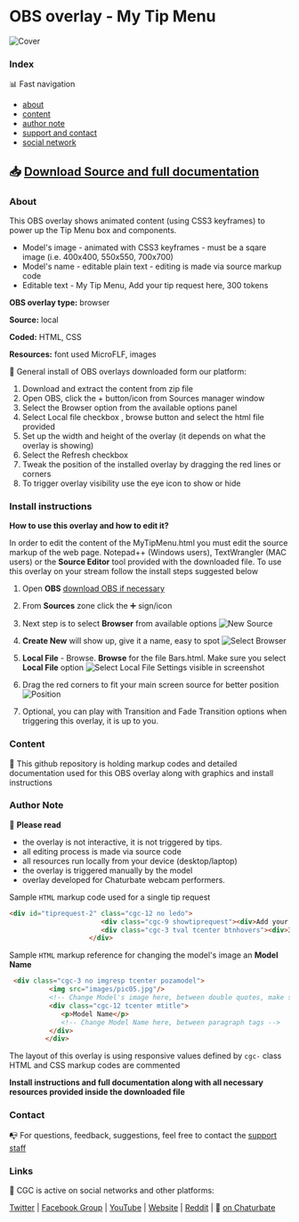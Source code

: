 # OBS overlay - My Tip Menu

![Cover](https://raw.githubusercontent.com/cssmfc/obs/master/obs_overlays/obs_my_tipmenu/how%20to%20use/assets/stats_cover_obs_overlay.jpg)


### Index

:bar_chart: Fast navigation

* [about](README.md#about)
* [content](README.md#content)
* [author note](README.md#author-note)
* [support and contact](README.md#contact)
* [social network](README.md#links)

## :inbox_tray: [Download Source and full documentation](https://github.com/cssmfc/obs/releases/tag/v1.0.MTM)

### About
This OBS overlay shows animated content (using CSS3 keyframes) to power up the Tip Menu box and components.
* Model's image - animated with CSS3 keyframes - must be a sqare image (i.e. 400x400, 550x550, 700x700)
* Model's name - editable plain text - editing is made via source markup code
* Editable text - My Tip Menu, Add your tip request here, 300 tokens
 

**OBS overlay type:** browser

**Source:** local

**Coded:** HTML, CSS

**Resources:** font used MicroFLF, images


:wrench: General install of OBS overlays downloaded form our platform:
1. Download and extract the content from zip file
2. Open OBS, click the + button/icon from Sources manager window
3. Select the Browser option from the available options panel
4. Select Local file checkbox , browse button and select the html file provided
5. Set up the width and height of the overlay (it depends on what the overlay is showing)
6. Select the Refresh checkbox
7. Tweak the position of the installed overlay by dragging the red lines or corners
8. To trigger overlay visibility use the eye icon to show or hide

### Install instructions
**How to use this overlay and how to edit it?**

In order to edit the content of the MyTipMenu.html you must edit the source markup of the web page. Notepad++ (Windows users), TextWrangler (MAC users) or the **Source Editor** tool provided with the downloaded file.
To use this overlay on your stream follow the install steps suggested below

1. Open **OBS** [download OBS if necessary](https://obsproject.com/)
2. From **Sources** zone click the :heavy_plus_sign: sign/icon
3. Next step is to select **Browser** from available options 
![New Source](https://raw.githubusercontent.com/cssmfc/obs/master/obs_overlays/obs_my_tipmenu/how%20to%20use/assets/1obs_add_new.jpg)

4. **Create New** will show up, give it a name, easy to spot 
![Select Browser](https://raw.githubusercontent.com/cssmfc/obs/master/obs_overlays/obs_my_tipmenu/how%20to%20use/assets/2obs_rename.jpg)

5. **Local File** - Browse. **Browse** for the file Bars.html. Make sure you select **Local File** option 
![Select Local File](https://raw.githubusercontent.com/cssmfc/obs/master/obs_overlays/obs_my_tipmenu/how%20to%20use/assets/3obs_local_file.jpg)
 Settings visible in screenshot
 
7. Drag the red corners to fit your main screen source for better position
![Position](https://raw.githubusercontent.com/cssmfc/obs/master/obs_overlays/obs_my_tipmenu/how%20to%20use/assets/4obs_reposition_resize.jpg)

8. Optional, you can play with Transition and Fade Transition options when triggering this overlay, it is up to you.



### Content

:open_file_folder: This github repository is holding markup codes and detailed documentation used for this OBS overlay along with graphics and install instructions


### Author Note

:memo: **Please read**
* the overlay is not interactive, it is not triggered by tips.
* all editing process is made via source code
* all resources run locally from your device (desktop/laptop)
* the overlay is triggered manually by the model
* overlay developed for Chaturbate webcam performers.


Sample `HTML` markup code used for a single tip request 

```html
<div id="tiprequest-2" class="cgc-12 no ledo">
                       <div class="cgc-9 showtiprequest"><div>Add your tip request here</div></div>
                       <div class="cgc-3 tval tcenter btnhovers"><div>300 tokens</div></div>
                    </div>
```

Sample `HTML` markup reference for changing the model's image an **Model Name** 

```html
 <div class="cgc-3 no imgresp tcenter pozamodel">
          <img src="images/pic05.jpg"/>
          <!-- Change Model's image here, between double quotes, make sure its a square image -->
          <div class="cgc-12 tcenter mtitle">
             <p>Model Name</p>
             <!-- Change Model Name here, between paragraph tags -->
          </div>
         </div>
```
The layout of this overlay is using responsive values defined by `cgc-` class
HTML and CSS markup codes are commented


**Install instructions and full documentation along with all necessary resources provided inside the downloaded file**


### Contact

:mailbox_with_no_mail: For questions, feedback, suggestions, feel free to contact the [support staff](https://camgirl.cloud/contact/) 


### Links 

:link: CGC is active on social networks and other platforms:

[Twitter](https://www.twitter.com/CSSMFC) | [Facebook Group](https://www.facebook.com/groups/xniteproductions/) | [YouTube](https://www.youtube.com/channel/UCbJQMNUNpK1Pt-uGyOq7iQw) | [Website](https://camgirl.cloud/) | [Reddit](https://www.reddit.com/r/CamgirlLiveEditor/) | :underage: [on Chaturbate](https://chaturbate.com/redglove/)
